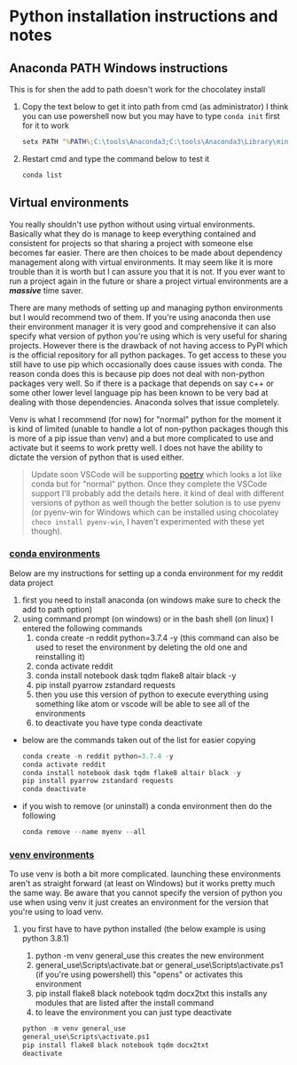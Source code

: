 # Python installation instructions and notes

## Anaconda PATH Windows instructions

This is for shen the add to path doesn't work for the chocolatey install

1. Copy the text below to get it into path from cmd (as administrator) I think you can use powershell now but you may have to type `conda init` first for it to work

    ```cmd
    setx PATH "%PATH%;C:\tools\Anaconda3;C:\tools\Anaconda3\Library\mingw-w64\bin;C:\tools\Anaconda3\Library\usr\bin;C:\tools\Anaconda3\Library\bin;C:\tools\Anaconda3\Scripts;C:\tools\Anaconda3\bin;C:\tools\Anaconda3\condabin"
    ```

1. Restart cmd and type the command below to test it

    ```cmd
    conda list
    ```

## Virtual environments

You really shouldn't use python without using virtual environments. Basically what they do is manage to keep everything contained and consistent for projects so that sharing a project with someone else becomes far easier. There are then choices to be made about dependency management along with virtual environments. It may seem like it is more trouble than it is worth but I can assure you that it is not. If you ever want to run a project again in the future or share a project virtual environments are a _**massive**_ time saver.

There are many methods of setting up and managing python environments but I would recommend two of them. If you're using anaconda then use their environment manager it is very good and comprehensive it can also specify what version of python you're using which is very useful for sharing projects. However there is the drawback of not having access to PyPI which is the official repository for all python packages. To get access to these you still have to use pip which occasionally does cause issues with conda. The reason conda does this is because pip does not deal with non-python packages very well. So if there is a package that depends on say c++ or some other lower level language pip has been known to be very bad at dealing with those dependencies. Anaconda solves that issue completely.

Venv is what I recommend (for now) for "normal" python for the moment it is kind of limited (unable to handle a lot of non-python packages though this is more of a pip issue than venv) and a but more complicated to use and activate but it seems to work pretty well. I does not have the ability to dictate the version of python that is used either.

>Update soon VSCode will be supporting [poetry](https://python-poetry.org/) which looks a lot like conda but for "normal" python. Once they complete the VSCode support I'll probably add the details here. it kind of deal with different versions of python as well though the better solution is to use pyenv (or pyenv-win for Windows which can be installed using chocolatey `choco install pyenv-win`, I haven't experimented with these yet though).

### [conda environments](https://docs.conda.io/projects/conda/en/latest/user-guide/tasks/manage-environments.html)

Below are my instructions for setting up a conda environment for my reddit data project

1. first you need to install anaconda (on windows make sure to check the add to path option)
1. using command prompt (on windows) or in the bash shell (on linux) I entered the following commands
    1. conda create -n reddit python=3.7.4 -y (this command can also be used to reset the environment by deleting the old one and reinstalling it)
    1. conda activate reddit
    1. conda install notebook dask tqdm flake8 altair black -y
    1. pip install pyarrow zstandard requests
    1. then you use this version of python to execute everything using something like atom or vscode will be able to see all of the environments
    1. to deactivate you have type conda deactivate

- below are the commands taken out of the list for easier copying

    ```PowerShell
    conda create -n reddit python=3.7.4 -y
    conda activate reddit
    conda install notebook dask tqdm flake8 altair black -y
    pip install pyarrow zstandard requests
    conda deactivate
    ```

- if you wish to remove (or uninstall) a conda environment then do the following

    ```PowerShell
    conda remove --name myenv --all
    ```

### [venv environments](https://docs.python.org/3/tutorial/venv.html)

To use venv is both a bit more complicated. launching these environments aren't as straight forward (at least on Windows) but it works pretty much the same way. Be aware that you cannot specify the version of python you use when using venv it just creates an environment for the version that you're using to load venv.

1. you first have to have python installed (the below example is using python 3.8.1)
    1. python -m venv general_use this creates the new environment
    1. general_use\Scripts\activate.bat or general_use\Scripts\activate.ps1 (if you're using powershell) this "opens" or activates this environment
    1. pip install flake8 black notebook tqdm docx2txt this installs any modules that are listed after the install command
    1. to leave the environment you can just type deactivate

    ```python
    python -m venv general_use
    general_use\Scripts\activate.ps1
    pip install flake8 black notebook tqdm docx2txt
    deactivate
    ```
